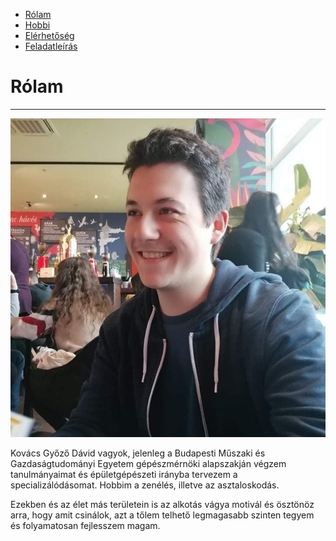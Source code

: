 <!DOCTYPE html>
<html lang="hu">
    <head>
        <meta name="viewport" content="width=device-width, initial-scale=1.0">
        <meta http-equiv="Content-Type" content="text/html;charset=UTF-8">
        <title>Rólam</title>
        <link rel="stylesheet" href="alap.css">
    </head>
    <body>
        <nav>
            <div class="keret tartalom-kozepre hatter szoveg-kozep">
                <div class="oszlop-tele">
                    <div class="navigacio-keret">
                        <ul>
                            <li><a href="index.html">Rólam</a></li>
                            <li><a href="hobbi.html">Hobbi</a></li>
                            <li><a href="elerhetoseg.html">Elérhetőség</a></li>
                            <li><a href="feladatleiras.html">Feladatleírás</a></li>
                        </ul>
                    </div>
                </div>
            </div>
        </nav>
        <div class="keret tartalom-kozepre margo-fent-1">
            <div class="oszlop-6 szoveg-kozep">
                <h1>Rólam</h1>
                <hr class="margo-lent-1">
                <img src="profil.jpg" class="kerek-kep" alt="Kép rólam" title="Kép rólam">
                <p>Kovács Győző Dávid vagyok, jelenleg a Budapesti Műszaki és Gazdaságtudományi Egyetem gépészmérnöki alapszakján végzem tanulmányaimat és épületgépészeti irányba tervezem a specializálódásomat. Hobbim a zenélés, illetve az asztaloskodás.</p>
                <p>Ezekben és az élet más területein is az alkotás vágya motivál és ösztönöz arra, hogy amit csinálok, azt a tőlem telhető legmagasabb szinten tegyem és folyamatosan fejlesszem magam.</p>
            </div>
        </div>
    </body>
</html>
